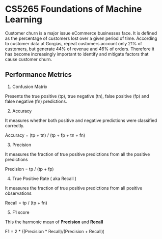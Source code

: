 # CS5265 Foundations of Machine Learning

Customer churn is a major issue eCommerce businesses face. It is defined as the percentage of customers lost over a given period of time. According to customer data at Gorgias, repeat customers account only 21% of customers, but generate 44% of revenue and 46% of orders. Therefore it has become increasingly important to identify and mitigate factors that cause customer churn.

## Performance Metrics

1. Confusion Matrix

  Presents the true positive (tp), true negative (tn), false positive (fp) and false negative (fn) predictions. 

2. Accuracy

  It measures whether both positive and negative predictions were classified correctly.

  Accuracy = (tp + tn) / (tp + fp + tn + fn)


 3. Precision

  It measures the fraction of true positive predictions from all the positive predictions

  Precision = tp / (tp + fp)
  
4. True Positive Rate ( aka Recall )

  It measures the fraction of true positive predictions from all positive observations

  Recall = tp / (tp + fn)
  
5. F1 score

  This the harmonic mean of **Precision** and **Recall**

  F1 = 2 * ((Precision * Recall)/(Precision + Recall))
